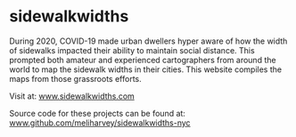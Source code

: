 # sidewalkwidths
During 2020, COVID-19 made urban dwellers hyper aware of how the width of sidewalks impacted their ability to maintain social distance. This prompted both amateur and experienced cartographers from around the world to map the sidewalk widths in their cities. This website compiles the maps from those grassroots efforts.

Visit at: www.sidewalkwidths.com

Source code for these projects can be found at: www.github.com/meliharvey/sidewalkwidths-nyc
